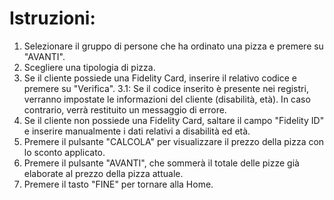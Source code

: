 # Istruzioni:

1. Selezionare il gruppo di persone che ha ordinato una pizza e premere su "AVANTI".
2. Scegliere una tipologia di pizza.
3. Se il cliente possiede una Fidelity Card, inserire il relativo codice e premere su "Verifica".
  3.1: Se il codice inserito è presente nei registri, verranno impostate le informazioni del cliente (disabilità, età). In caso contrario, verrà restituito un messaggio di errore.
4. Se il cliente non possiede una Fidelity Card, saltare il campo "Fidelity ID" e inserire manualmente i dati relativi a disabilità ed età.
5. Premere il pulsante "CALCOLA" per visualizzare il prezzo della pizza con lo sconto applicato.
6. Premere il pulsante "AVANTI", che sommerà il totale delle pizze già elaborate al prezzo della pizza attuale.
7. Premere il tasto "FINE" per tornare alla Home.
